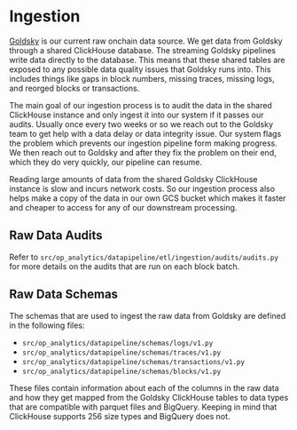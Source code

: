 # Ingestion


[Goldsky](https://docs.goldsky.com/) is our current raw onchain data source. We get data from Goldsky
through a shared ClickHouse database. The streaming Goldsky pipelines write data directly to the
database. This means that these shared tables are exposed to any possible data quality issues that
Goldsky runs into. This includes things like gaps in block numbers, missing traces, missing logs, and
reorged blocks or transactions.

The main goal of our ingestion process is to audit the data in the  shared ClickHouse instance and
only ingest it into our system if it passes our audits. Usually once every two weeks or so we reach
out to the Goldsky team to get help with a data delay or data integrity issue. Our system flags the
problem which prevents our ingestion pipeline form making progress. We then reach out to Goldsky
and after they fix the problem on their end, which they do very quickly, our pipeline can resume.

Reading large amounts of data from the shared Goldsky ClickHouse instance is slow and incurs network
costs. So our ingestion process also helps make a copy of the data in our own GCS bucket which makes
it faster and cheaper to access for any of our downstream processing.

## Raw Data Audits

Refer to 
`src/op_analytics/datapipeline/etl/ingestion/audits/audits.py`
for more details on the audits that are run on each block batch.

## Raw Data Schemas

The schemas that are used to ingest the raw data from Goldsky are defined in the following files:

- `src/op_analytics/datapipeline/schemas/logs/v1.py`
- `src/op_analytics/datapipeline/schemas/traces/v1.py`
- `src/op_analytics/datapipeline/schemas/transactions/v1.py`
- `src/op_analytics/datapipeline/schemas/blocks/v1.py`

These files contain information about each of the columns in the raw data and how they get mapped
from the Goldsky ClickHouse tables to data types that are compatible with parquet files and BigQuery.
Keeping in mind that ClickHouse supports 256 size types and BigQuery does not.







